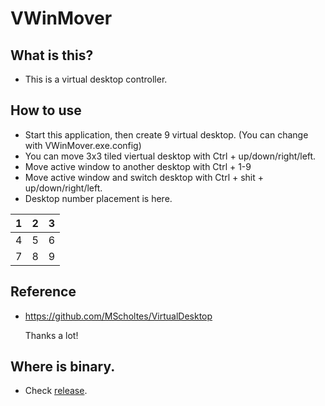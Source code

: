 # VWinMover

## What is this?
- This is a virtual desktop controller.
## How to use
- Start this application, then create 9 virtual desktop. (You can change with VWinMover.exe.config)
- You can move 3x3 tiled viertual desktop with Ctrl + up/down/right/left.
- Move active window to another desktop with Ctrl + 1-9
- Move active window and switch desktop with Ctrl + shit + up/down/right/left.
- Desktop number placement is here.
  
 | 1 | 2 | 3 | 
 |:-:|:-:|:-:|
 | 4 | 5 | 6 | 
 | 7 | 8 | 9 | 

## Reference
- https://github.com/MScholtes/VirtualDesktop

  Thanks a lot!
  
## Where is binary.
- Check [release](https://github.com/htakahisa/VWinMover/releases).

